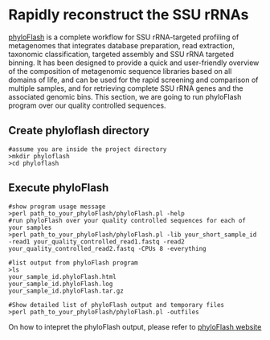 # Rapidly reconstruct the SSU rRNAs
[phyloFlash](https://github.com/HRGV/phyloFlash) is a complete workflow for SSU rRNA-targeted profiling of metagenomes that integrates database preparation, read extraction, taxonomic classification, targeted assembly and SSU rRNA targeted binning. It has been designed to provide a quick and user-friendly overview of the composition of metagenomic sequence libraries based on all domains of life, and can be used for the rapid screening and comparison of multiple samples, and for retrieving complete SSU rRNA genes and the associated genomic bins. This section, we are going to run phyloFlash program over our quality controlled sequences.

## Create phyloflash directory
```
#assume you are inside the project directory
>mkdir phyloflash
>cd phyloflash
```
## Execute phyloFlash
```
#show program usage message
>perl path_to_your_phyloFlash/phyloFlash.pl -help
#run phyloFlash over your quality controlled sequences for each of your samples
>perl path_to_your_phyloFlash/phyloFlash.pl -lib your_short_sample_id -read1 your_quality_controlled_read1.fastq -read2 your_quality_controlled_read2.fastq -CPUs 8 -everything

#list output from phyloFlash program
>ls
your_sample_id.phyloFlash.html
your_sample_id.phyloFlash.log
your_sample_id.phyloFlash.tar.gz

#Show detailed list of phyloFlash output and temporary files
>perl path_to_your_phyloFlash/phyloFlash.pl -outfiles
```
On how to intepret the phyloFlash output, please refer to [phyloFlash website](https://github.com/HRGV/phyloFlash)
